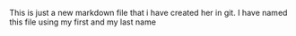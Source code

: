 This is just a new markdown file that i have created her in git.   I have named this file using my first and my last name
